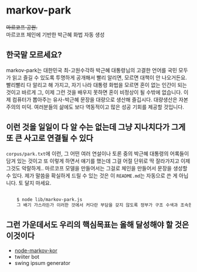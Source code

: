 # markov-park
<del>마르코프 공원.</del><br>
마르코프 체인에 기반한 박근혜 화법 자동 생성

## 한국말 모르세요?
markov-park는 대한민국 최-고원수각하 박근혜 대통령님의 고결한 언어를 국민 모두가 읽고 즐길 수 있도록 투명하게 공개해서 빨리 알리면, 모르면 대책이 안 나오거든요. 빨리빨리 다 알리고 해 가지고, 자기 나라 대통령 화법을 모르면 혼이 없는 인간이 되는 것이고 바르게 그, 이제 그런 것을 배우지 못하면 혼이 비정상이 될 수밖에 없습니다. 이제 컴퓨터가 뽑아주는 유사-박근혜 문장을 대량으로 생산해 즐깁시다. 대량생산은 자본주의의 미덕. 여러분들의 삶에도 보다 역동적이고 많은 성공 기회를 제공할 것입니다.

## 이런 것을 일일이 다 알 수는 없는데 그냥 지나치다가 그게 또 큰 사고로 연결될 수 있다
`corpus/park.txt`에 이런, 그 어떤 여러 연설이나 토론 중의 박근혜 대통령의 어록들이 담겨 있는 것이고 또 이렇게 하면서 얘기를 했는데 그걸 어절 단위로 딱 잘라가지고 이제 그것도 악랄하게.. 마르코프 모델을 만들어서는 그걸로 체인을 만들어서 문장을 생성할 수 있다. 제가 말씀을 확실하게 드릴 수 있는 것은 이 `README.md`는 자동으로 쓴 게 아닙니다. 토 달지 마세요.

## 
```sh
    $ node lib/markov-park.js
    그 배기 가스라든가 이러한 것에서 커다란 부담을 갖지 않도록 정부가 구조 수색과 조속한 사고 수습을 위해 많은 평가가 있기 때문에 이 두가지를 동시에 생각해야만 바른 평가가 있는 역량을 갖고 정치권, 정부 모두가 안전을 우리가 같이 지키자 하는 것은 자라나는 세대들에게 우리가 최선을 다하면 된다는 의미죠?
```

## 그런 가운데서도 우리의 핵심목표는 올해 달성해야 할 것은 이것이다
- [node-markov-kor](https://github.com/dolsup/node-markov-kor)
- twiiter bot
- swing ipsum generator
